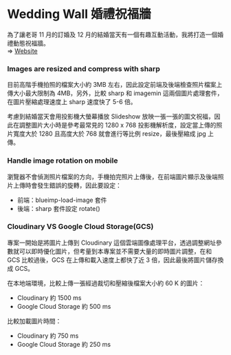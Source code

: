 # Wedding Wall 婚禮祝福牆

為了讓老哥 11 月的訂婚及 12 月的結婚當天有一個有趣互動活動，我將打造一個婚禮動態祝福牆。  
=> [Website](https://wedding-wall.herokuapp.com/)

### Images are resized and compress with sharp

目前高階手機拍照的檔案大小約 3MB 左右，因此設定前端及後端檢查照片檔案上傳大小最大限制為 4MB，另外，比較 sharp 和 imagemin 這兩個圖片處理套件，在圖片壓縮處理速度上 sharp 速度快了 5-6 倍。

考慮到結婚當天會用投影機大螢幕播放 Slideshow 放映一張一張的圖文祝福，因此在調整圖片大小時是參考最常見的 1280 x 768 投影機解析度，設定當上傳的照片寬度大於 1280 且高度大於 768 就會進行等比例 resize，最後壓縮成 jpg 上傳。

### Handle image rotation on mobile

瀏覽器不會偵測照片檔案的方向，手機拍完照片上傳後，在前端圖片顯示及後端照片上傳時會發生錯誤的旋轉，因此要設定：

- 前端：blueimp-load-image 套件
- 後端：sharp 套件設定 rotate()

### Cloudinary VS Google Cloud Storage(GCS)

專案一開始是將圖片上傳到 Cloudinary 這個雲端圖像處理平台，透過調整網址參數就可以即時優化圖片，但考量到本專案並不需要大量的即時圖片調整，在和 GCS 比較過後，GCS 在上傳和載入速度上都快了近 3 倍，因此最後將圖片儲存換成 GCS。

在本地端環境，比較上傳一張經過裁切和壓縮後檔案大小約 60 K 的圖片：

- Cloudinary 約 1500 ms
- Google Cloud Storage 約 500 ms

比較加載圖片時間：

- Cloudinary 約 750 ms
- Google Cloud Storage 約 250 ms
